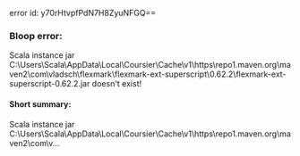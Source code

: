 error id: y70rHtvpfPdN7H8ZyuNFGQ==
### Bloop error:

Scala instance jar C:\Users\Scala\AppData\Local\Coursier\Cache\v1\https\repo1.maven.org\maven2\com\vladsch\flexmark\flexmark-ext-superscript\0.62.2\flexmark-ext-superscript-0.62.2.jar doesn't exist!
#### Short summary: 

Scala instance jar C:\Users\Scala\AppData\Local\Coursier\Cache\v1\https\repo1.maven.org\maven2\com\v...